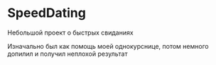 # SpeedDating
Небольшой проект о быстрых свиданиях

Изначально был как помощь моей однокурснице, потом немного допилил и получил неплохой результат
